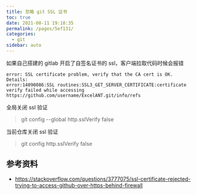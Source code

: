 ```yaml
---
title: 忽略 git SSL 证书
toc: true
date: 2021-08-11 19:18:35
permalink: /pages/5ef131/
categories:
  - git
sidebar: auto
---
```


如果自己搭建的 gitlab 开启了自签名证书的 ssl，客户端拉取代码时候会报错


```
error: SSL certificate problem, verify that the CA cert is OK. Details:
error:14090086:SSL routines:SSL3_GET_SERVER_CERTIFICATE:certificate verify failed while accessing https://github.com/username/ExcelANT.git/info/refs
```

全局关闭 ssl 验证

> git config --global http.sslVerify false

当前仓库关闭 ssl 验证

> git config http.sslVerify false

## 参考资料

- https://stackoverflow.com/questions/3777075/ssl-certificate-rejected-trying-to-access-github-over-https-behind-firewall
